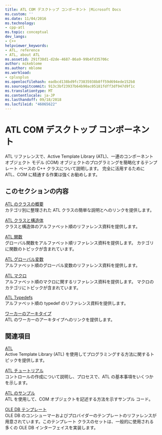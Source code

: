 ```yaml
---
title: ATL COM デスクトップ コンポーネント |Microsoft Docs
ms.custom: ''
ms.date: 11/04/2016
ms.technology:
- cpp-atl
ms.topic: conceptual
dev_langs:
- C++
helpviewer_keywords:
- ATL, reference
- ATL, about ATL
ms.assetid: 291f38d1-d2de-4687-86a9-99b4fd35706c
author: mikeblome
ms.author: mblome
ms.workload:
- cplusplus
ms.openlocfilehash: eadbcd138bd9fc73835938b8ff59d694ede152b8
ms.sourcegitcommit: 913c3bf23937b64b90ac05181fdff3df947d9f1c
ms.translationtype: MT
ms.contentlocale: ja-JP
ms.lasthandoff: 09/18/2018
ms.locfileid: "46065622"
---
```

# <a name="atl-com-desktop-components"></a>ATL COM デスクトップ コンポーネント

ATL リファレンスで、Active Template Library (ATL)、一連のコンポーネント オブジェクト モデル (COM) オブジェクトのプログラミングを簡略化するテンプレート ベースの C++ クラスについて説明します。 完全に活用するために ATL、COM に精通する作業は強くお勧めします。

## <a name="in-this-section"></a>このセクションの内容

[ATL のクラスの概要](../atl/atl-class-overview.md)<br/>
カテゴリ別に整理された ATL クラスの簡単な説明とへのリンクを提供します。

[ATL クラスと構造体](../atl/reference/atl-classes.md)<br/>
クラスと構造体のアルファベット順のリファレンス資料を提供します。

[ATL 関数](../atl/reference/atl-functions.md)<br/>
グローバル関数をアルファベット順リファレンス資料を提供します。 カテゴリに関数のトピックが含まれています。

[ATL グローバル変数](../atl/reference/atl-global-variables.md)<br/>
アルファベット順のグローバル変数のリファレンス資料を提供します。

[ATL マクロ](../atl/reference/atl-macros.md)<br/>
アルファベット順のマクロに関するリファレンス資料を提供します。 マクロのカテゴリにトピックが含まれています。

[ATL Typedefs](../atl/reference/atl-typedefs.md)<br/>
アルファベット順の typedef のリファレンス資料を提供します。

[ワーカーのアーキタイプ](../atl/reference/worker-archetype.md)<br/>
ATL のワーカーのアーキタイプへのリンクを提供します。

## <a name="related-sections"></a>関連項目

[ATL](../atl/active-template-library-atl-concepts.md)<br/>
Active Template Library (ATL) を使用してプログラミングする方法に関するトピックを提供します。

[ATL チュートリアル](../atl/active-template-library-atl-tutorial.md)<br/>
コントロールの作成について説明し、プロセスで、ATL の基本事項をいくつかを示します。

[ATL のサンプル](../visual-cpp-samples.md)<br/>
ATL を使用して、COM オブジェクトを記述する方法を示すサンプル コード。

[OLE DB テンプレート](../data/oledb/ole-db-templates.md)<br/>
OLE DB のコンシューマーおよびプロバイダーのテンプレートのリファレンスが用意されています。このテンプレート クラスのセットは、一般的に使用される多くの OLE DB インターフェイスを実装します。  
